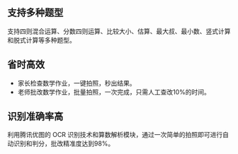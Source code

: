 ## 支持多种题型
支持四则混合运算、分数四则运算、比较大小、估算、最大叔、最小数、竖式计算和脱式计算等多种题型。
## 省时高效
- 家长检查数学作业，一键拍照，秒出结果。
- 老师批改数学作业，批量拍照，一次完成，只需人工查改10%的时间。

## 识别准确率高
利用腾讯优图的 OCR 识别技术和算数解析模块，通过一次简单的拍照即可进行自动识别和判分，批改精准度达到98%。